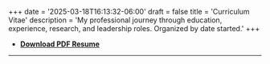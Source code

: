 +++
date = '2025-03-18T16:13:32-06:00'
draft = false
title = 'Curriculum Vitae'
description = 'My professional journey through education, experience, research, and leadership roles. Organized by date started.'
+++

- **[Download PDF Resume](/images/EricSpencerResume.pdf)**

---
